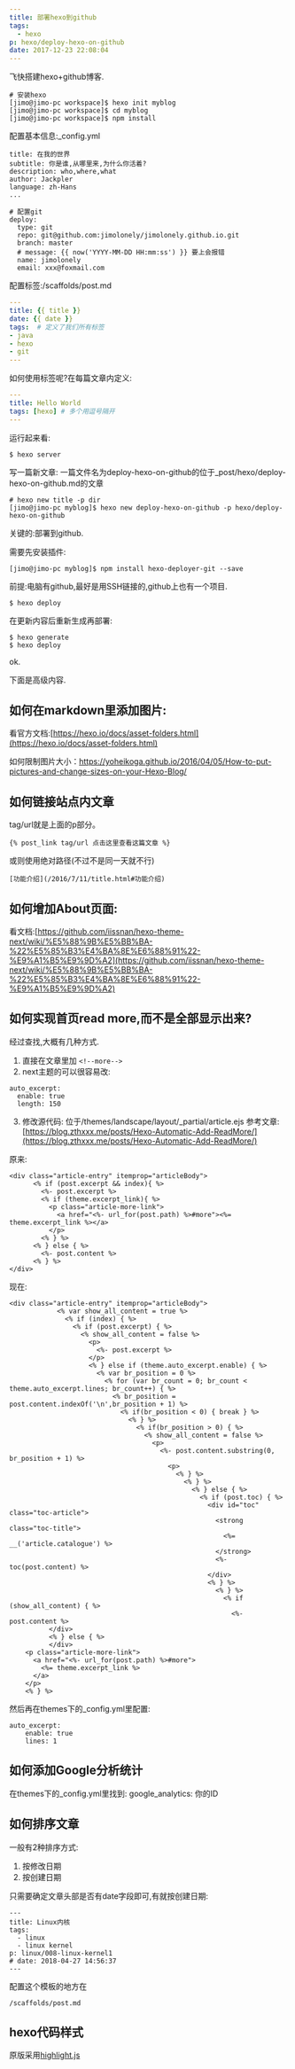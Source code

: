 ```yaml
---
title: 部署hexo到github
tags:
  - hexo
p: hexo/deploy-hexo-on-github
date: 2017-12-23 22:08:04
---
```


飞快搭建hexo+github博客.

```shell
# 安装hexo
[jimo@jimo-pc workspace]$ hexo init myblog
[jimo@jimo-pc workspace]$ cd myblog
[jimo@jimo-pc workspace]$ npm install
```
<!--more-->
配置基本信息:_config.yml
```shell
title: 在我的世界
subtitle: 你是谁,从哪里来,为什么你活着?
description: who,where,what
author: Jackpler
language: zh-Hans
...

# 配置git
deploy:
  type: git
  repo: git@github.com:jimolonely/jimolonely.github.io.git
  branch: master
  # message: {{ now('YYYY-MM-DD HH:mm:ss') }} 要上会报错
  name: jimolonely
  email: xxx@foxmail.com
```
配置标签:/scaffolds/post.md
```yml
---
title: {{ title }}
date: {{ date }}
tags:  # 定义了我们所有标签
- java
- hexo
- git
---
```
如何使用标签呢?在每篇文章内定义:
```yml
---
title: Hello World
tags: [hexo] # 多个用逗号隔开
---
```

运行起来看:
```shell
$ hexo server
```
写一篇新文章: 一篇文件名为deploy-hexo-on-github的位于_post/hexo/deploy-hexo-on-github.md的文章
```shell
# hexo new title -p dir
[jimo@jimo-pc myblog]$ hexo new deploy-hexo-on-github -p hexo/deploy-hexo-on-github
```

关键的:部署到github.

需要先安装插件:
```shell
[jimo@jimo-pc myblog]$ npm install hexo-deployer-git --save
```
前提:电脑有github,最好是用SSH链接的,github上也有一个项目.
```shell
$ hexo deploy
```
在更新内容后重新生成再部署:
```shell
$ hexo generate
$ hexo deploy
```
ok.

下面是高级内容.

## 如何在markdown里添加图片:

看官方文档:[https://hexo.io/docs/asset-folders.html](https://hexo.io/docs/asset-folders.html)

如何限制图片大小：https://yoheikoga.github.io/2016/04/05/How-to-put-pictures-and-change-sizes-on-your-Hexo-Blog/

## 如何链接站点内文章
tag/url就是上面的p部分。
```
{% post_link tag/url 点击这里查看这篇文章 %}
```
或则使用绝对路径(不过不是同一天就不行)
```
[功能介绍](/2016/7/11/title.html#功能介绍)
```

## 如何增加About页面:

看文档:[https://github.com/iissnan/hexo-theme-next/wiki/%E5%88%9B%E5%BB%BA-%22%E5%85%B3%E4%BA%8E%E6%88%91%22-%E9%A1%B5%E9%9D%A2](https://github.com/iissnan/hexo-theme-next/wiki/%E5%88%9B%E5%BB%BA-%22%E5%85%B3%E4%BA%8E%E6%88%91%22-%E9%A1%B5%E9%9D%A2)

## 如何实现首页read more,而不是全部显示出来?

经过查找,大概有几种方式.

1. 直接在文章里加 ` <!--more--> `
2. next主题的可以很容易改:
```
auto_excerpt:
  enable: true
  length: 150
```
3. 修改源代码: 位于/themes/landscape/layout/_partial/article.ejs
参考文章:[https://blog.zthxxx.me/posts/Hexo-Automatic-Add-ReadMore/](https://blog.zthxxx.me/posts/Hexo-Automatic-Add-ReadMore/)

原来:
```ejs
<div class="article-entry" itemprop="articleBody">
      <% if (post.excerpt && index){ %>
        <%- post.excerpt %>
        <% if (theme.excerpt_link){ %>
          <p class="article-more-link">
            <a href="<%- url_for(post.path) %>#more"><%= theme.excerpt_link %></a>
          </p>
        <% } %>
      <% } else { %>
        <%- post.content %>
      <% } %>
</div>
```
现在:
```ejs
<div class="article-entry" itemprop="articleBody">
            <% var show_all_content = true %>
              <% if (index) { %>
                <% if (post.excerpt) { %>
                  <% show_all_content = false %>
                    <p>
                      <%- post.excerpt %>
                    </p>
                    <% } else if (theme.auto_excerpt.enable) { %>
                      <% var br_position = 0 %>
                        <% for (var br_count = 0; br_count < theme.auto_excerpt.lines; br_count++) { %>
                          <% br_position = post.content.indexOf('\n',br_position + 1) %>
                            <% if(br_position < 0) { break } %>
                              <% } %>
                                <% if(br_position > 0) { %>
                                  <% show_all_content = false %>
                                    <p>
                                      <%- post.content.substring(0, br_position + 1) %>
                                        <p>
                                          <% } %>
                                            <% } %>
                                              <% } else { %>
                                                <% if (post.toc) { %>
                                                  <div id="toc" class="toc-article">
                                                    <strong class="toc-title">
                                                      <%= __('article.catalogue') %>
                                                    </strong>
                                                    <%- toc(post.content) %>
                                                  </div>
                                                  <% } %>
                                                    <% } %>
                                                      <% if (show_all_content) { %>
                                                        <%- post.content %>
          </div>
          <% } else { %>
          </div>
    <p class="article-more-link">
      <a href="<%- url_for(post.path) %>#more">
        <%= theme.excerpt_link %>
      </a>
    </p>
    <% } %>
```
然后再在themes下的_config.yml里配置:
```
auto_excerpt:
    enable: true
    lines: 1
```
## 如何添加Google分析统计
在themes下的_config.yml里找到:
google_analytics: 你的ID

## 如何排序文章
一般有2种排序方式:
1. 按修改日期
2. 按创建日期

只需要确定文章头部是否有date字段即可,有就按创建日期:
```shell
---
title: Linux内核
tags:
  - linux
  - linux kernel
p: linux/008-linux-kernel1
# date: 2018-04-27 14:56:37
---
```
配置这个模板的地方在
```shell
/scaffolds/post.md
```

## hexo代码样式

原版采用[highlight.js](http://highlightjs.readthedocs.io/en/latest/css-classes-reference.html)
